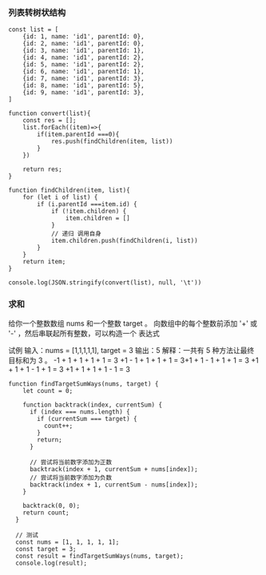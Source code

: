 
### 列表转树状结构
```
const list = [
    {id: 1, name: 'id1', parentId: 0},
    {id: 2, name: 'id1', parentId: 0},
    {id: 3, name: 'id1', parentId: 1},
    {id: 4, name: 'id1', parentId: 2},
    {id: 5, name: 'id1', parentId: 2},
    {id: 6, name: 'id1', parentId: 1},
    {id: 7, name: 'id1', parentId: 3},
    {id: 8, name: 'id1', parentId: 5},
    {id: 9, name: 'id1', parentId: 3},
]

function convert(list){
    const res = [];
    list.forEach((item)=>{
        if(item.parentId ===0){
            res.push(findChildren(item, list))
        }
    })

    return res;
}

function findChildren(item, list){
    for (let i of list) {
        if (i.parentId ===item.id) {
            if (!item.children) {
                item.children = []
            }
            // 递归 调用自身
            item.children.push(findChildren(i, list))
        }
    }
    return item;
}

console.log(JSON.stringify(convert(list), null, '\t'))
```

### 求和

给你一个整数数组 nums 和一个整数 target 。​
向数组中的每个整数前添加 '+' 或 '-' ，然后串联起所有整数，可以构造一个 表达式 ​

试例​
输入：nums = [1,1,1,1,1], target = 3​
输出：5​
解释：一共有 5 种方法让最终目标和为 3 。​
-1 + 1 + 1 + 1 + 1 = 3​
+1 - 1 + 1 + 1 + 1 = 3​
+1 + 1 - 1 + 1 + 1 = 3​
+1 + 1 + 1 - 1 + 1 = 3​
+1 + 1 + 1 + 1 - 1 = 3

```
function findTargetSumWays(nums, target) {
    let count = 0;
  
    function backtrack(index, currentSum) {
      if (index === nums.length) {
        if (currentSum === target) {
          count++;
        }
        return;
      }
  
      // 尝试将当前数字添加为正数
      backtrack(index + 1, currentSum + nums[index]);
      // 尝试将当前数字添加为负数
      backtrack(index + 1, currentSum - nums[index]);
    }
  
    backtrack(0, 0);
    return count;
  }
  
  // 测试
  const nums = [1, 1, 1, 1, 1];
  const target = 3;
  const result = findTargetSumWays(nums, target);
  console.log(result);
```

